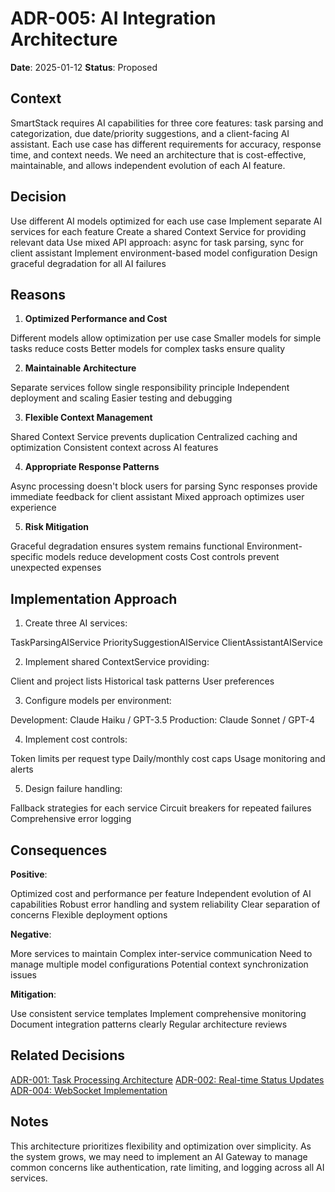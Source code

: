 # ADR-005: AI Integration Architecture

**Date**: 2025-01-12
**Status**: Proposed

## Context

SmartStack requires AI capabilities for three core features: task parsing and categorization, due date/priority suggestions, and a client-facing AI assistant. Each use case has different requirements for accuracy, response time, and context needs. We need an architecture that is cost-effective, maintainable, and allows independent evolution of each AI feature.

## Decision

Use different AI models optimized for each use case
Implement separate AI services for each feature
Create a shared Context Service for providing relevant data
Use mixed API approach: async for task parsing, sync for client assistant
Implement environment-based model configuration
Design graceful degradation for all AI failures

## Reasons

1. **Optimized Performance and Cost**

Different models allow optimization per use case
Smaller models for simple tasks reduce costs
Better models for complex tasks ensure quality

2. **Maintainable Architecture**

Separate services follow single responsibility principle
Independent deployment and scaling
Easier testing and debugging

3. **Flexible Context Management**

Shared Context Service prevents duplication
Centralized caching and optimization
Consistent context across AI features

4. **Appropriate Response Patterns**

Async processing doesn't block users for parsing
Sync responses provide immediate feedback for client assistant
Mixed approach optimizes user experience

5. **Risk Mitigation**

Graceful degradation ensures system remains functional
Environment-specific models reduce development costs
Cost controls prevent unexpected expenses

## Implementation Approach

1. Create three AI services:

TaskParsingAIService
PrioritySuggestionAIService
ClientAssistantAIService

2. Implement shared ContextService providing:

Client and project lists
Historical task patterns
User preferences

3. Configure models per environment:

Development: Claude Haiku / GPT-3.5
Production: Claude Sonnet / GPT-4

4. Implement cost controls:

Token limits per request type
Daily/monthly cost caps
Usage monitoring and alerts

5. Design failure handling:

Fallback strategies for each service
Circuit breakers for repeated failures
Comprehensive error logging

## Consequences

**Positive**:

Optimized cost and performance per feature
Independent evolution of AI capabilities
Robust error handling and system reliability
Clear separation of concerns
Flexible deployment options

**Negative**:

More services to maintain
Complex inter-service communication
Need to manage multiple model configurations
Potential context synchronization issues

**Mitigation**:

Use consistent service templates
Implement comprehensive monitoring
Document integration patterns clearly
Regular architecture reviews

## Related Decisions

[ADR-001: Task Processing Architecture](./ADR-001.md)
[ADR-002: Real-time Status Updates](./ADR-002.md)
[ADR-004: WebSocket Implementation](./ADR-004.md)

## Notes

This architecture prioritizes flexibility and optimization over simplicity. As the system grows, we may need to implement an AI Gateway to manage common concerns like authentication, rate limiting, and logging across all AI services.
